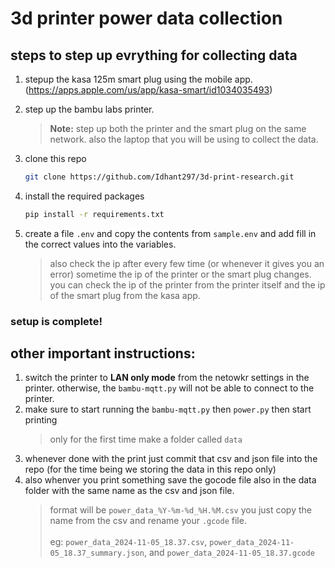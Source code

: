 # 3d printer power data collection

steps to step up evrything for collecting data
-

1. stepup the kasa 125m smart plug using the mobile app. (https://apps.apple.com/us/app/kasa-smart/id1034035493)
2. step up the bambu labs printer. 
    > **Note:** step up both the printer and the smart plug on the same network. also the laptop that you will be using to collect the data.

3. clone this repo 
    ```sh
    git clone https://github.com/Idhant297/3d-print-research.git
    ```

4. install the required packages
    ```sh
    pip install -r requirements.txt
    ```

5. create a file `.env` and copy the contents from `sample.env` and add fill in the correct values into the variables.
    > also check the ip after every few time (or whenever it gives you an error) sometime the ip of the printer or the smart plug changes. you can check the ip of the printer from the printer itself and the ip of the smart plug from the kasa app.

### setup is complete!

other important instructions:
- 
1. switch the printer to **LAN only mode** from the netowkr settings in the printer. otherwise, the `bambu-mqtt.py` will not be able to connect to the printer.
2. make sure to start running the `bambu-mqtt.py` then `power.py` then start printing
    > only for the first time make a folder called `data`
3. whenever done with the print just commit that csv and json file into the repo (for the time being we storing the data in this repo only)
4. also whenver you print something save the gocode file also in the data folder with the same name as the csv and json file.
    > format will be `power_data_%Y-%m-%d_%H.%M.csv` you just copy the name from the csv and rename your `.gcode` file. \
    \
    eg: `power_data_2024-11-05_18.37.csv`, `power_data_2024-11-05_18.37_summary.json`, and `power_data_2024-11-05_18.37.gcode`
